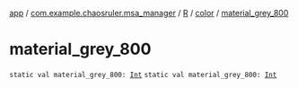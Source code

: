 [app](../../../index.md) / [com.example.chaosruler.msa_manager](../../index.md) / [R](../index.md) / [color](index.md) / [material_grey_800](.)

# material_grey_800

`static val material_grey_800: `[`Int`](https://kotlinlang.org/api/latest/jvm/stdlib/kotlin/-int/index.html)
`static val material_grey_800: `[`Int`](https://kotlinlang.org/api/latest/jvm/stdlib/kotlin/-int/index.html)